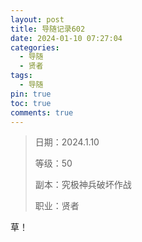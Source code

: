 ```yaml
---
layout: post
title: 导随记录602
date: 2024-01-10 07:27:04
categories:
  - 导随
  - 贤者
tags:
  - 导随
pin: true
toc: true
comments: true
---
```

> 日期：2024.1.10
>
> 等级：50
>
> 副本：究极神兵破坏作战
>
> 职业：贤者

草！